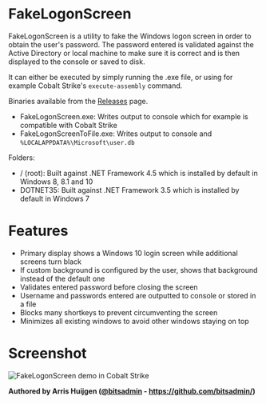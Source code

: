 # FakeLogonScreen
FakeLogonScreen is a utility to fake the Windows logon screen in order to obtain the user's password. The password entered is validated against the Active Directory or local machine to make sure it is correct and is then displayed to the console or saved to disk.

It can either be executed by simply running the .exe file, or using for example Cobalt Strike's `execute-assembly` command.

Binaries available from the [Releases](https://github.com/bitsadmin/fakelogonscreen/releases) page.
- FakeLogonScreen.exe: Writes output to console which for example is compatible with Cobalt Strike
- FakeLogonScreenToFile.exe: Writes output to console and `%LOCALAPPDATA%\Microsoft\user.db`

Folders:
- / (root): Built against .NET Framework 4.5 which is installed by default in Windows 8, 8.1 and 10
- DOTNET35: Built against .NET Framework 3.5 which is installed by default in Windows 7

# Features
- Primary display shows a Windows 10 login screen while additional screens turn black
- If custom background is configured by the user, shows that background instead of the default one
- Validates entered password before closing the screen
- Username and passwords entered are outputted to console or stored in a file
- Blocks many shortkeys to prevent circumventing the screen
- Minimizes all existing windows to avoid other windows staying on top

# Screenshot
![FakeLogonScreen demo in Cobalt Strike](https://raw.githubusercontent.com/bitsadmin/fakelogonscreen/master/demo.gif "FakeLogonScreen demo in Cobalt Strike")


**Authored by Arris Huijgen ([@bitsadmin](https://twitter.com/bitsadmin/) - https://github.com/bitsadmin/)**